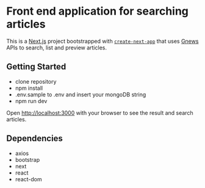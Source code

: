 # Front end application for searching articles

This is a [Next.js](https://nextjs.org/) project bootstrapped with
[`create-next-app`](https://github.com/vercel/next.js/tree/canary/packages/create-next-app) that uses
[Gnews](https://gnews.io) APIs to search, list and preview articles.

## Getting Started

- clone repository
- npm install
- .env.sample to .env and insert your mongoDB string
- npm run dev

Open [http://localhost:3000](http://localhost:3000) with your browser to see the result and search articles.

## Dependencies

- axios
- bootstrap
- next
- react
- react-dom
